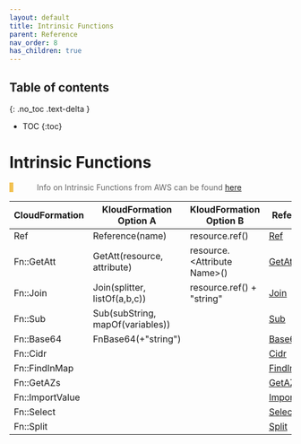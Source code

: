 ```yaml
---
layout: default
title: Intrinsic Functions
parent: Reference
nav_order: 8
has_children: true
---
```

<script src="https://unpkg.com/kotlin-playground@1" data-selector=".kotlin"></script>
<style>
blockquote{
    color: #666;
    margin: 0;
    padding-left: 3em;
    border-left: 0.5em #f2c152 solid;
}
</style>

## Table of contents
{: .no_toc .text-delta }

* TOC
{:toc}

# Intrinsic Functions

> Info on Intrinsic Functions from AWS can be found [here](https://docs.aws.amazon.com/AWSCloudFormation/latest/UserGuide/intrinsic-function-reference.html)

| CloudFormation | KloudFormation Option A | KloudFormation Option B | Reference |
|---|---|---|---|
|Ref|Reference(name)|resource.ref()|[Ref](./reference.html)|
|Fn::GetAtt|GetAtt(resource, attribute)|resource.&lt;Attribute Name&gt;()|[GetAtt](./attributes.html)|
|Fn::Join|Join(splitter, listOf(a,b,c))|resource.ref() + "string"|[Join](./join.html)|
|Fn::Sub|Sub(subString, mapOf(variables))||[Sub](./sub.html)|
|Fn::Base64|FnBase64(+"string")||[Base64](./base64.html)|
|Fn::Cidr|||[Cidr](./cidr.html)|
|Fn::FindInMap|||[FindInMap](./findInMap.html)|
|Fn::GetAZs|||[GetAZs](./getAzs.html)|
|Fn::ImportValue|||[ImportValue](./importValue.html)|
|Fn::Select|||[Select](./select.html)|
|Fn::Split|||[Split](./split.html)|